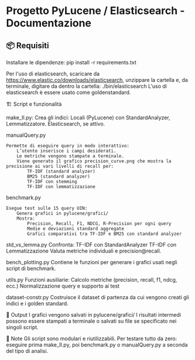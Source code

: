# Progetto PyLucene / Elasticsearch - Documentazione

## 📦 Requisiti

Installare le dipendenze:
pip install -r requirements.txt

Per l'uso di elasticsearch, scaricare da https://www.elastic.co/downloads/elasticsearch, unzippare la cartella e,
    da terminale, digitare da dentro la cartella: ./bin/elasticsearch
L'uso di elasticsearch è essere usato come goldenstandard. 

🏗️ Script e funzionalità

make_II.py:
    Crea gli indici:
        Locali (PyLucene) con StandardAnalyzer, Lemmatizzatore.
        Elasticsearch, se attivo.

manualQuery.py

    Permette di eseguire query in modo interattivo:
        L’utente inserisce i campi desiderati.
        Le metriche vengono stampate a terminale.
        Viene generato il grafico precision_curve.png che mostra la precisione ai vari livelli di recall per:
            TF-IDF (standard analyzer)
            BM25 (standard analyzer)
            TF-IDF con stemming
            TF-IDF con lemmatizzazione

benchmark.py

    Esegue test sulle 15 query UIN:
        Genera grafici in pylucene/grafici/
        Mostra:
            Precision, Recall, F1, NDCG, R-Precision per ogni query
            Medie e deviazioni standard aggregate
            Grafici comparativi tra TF-IDF e BM25 con standard analyzer

std_vs_lemma.py
    Confronta:
        TF-IDF con StandardAnalyzer
        TF-IDF con Lemmatizzazione
        Valuta metriche individuali e precision@recall.

bench_plotting.py
    Contiene le funzioni per generare i grafici usati negli script di benchmark.

utils.py
    Funzioni ausiliarie:
        Calcolo metriche (precision, recall, f1, ndcg, ecc.)
        Normalizzazione query e supporto ai test

dataset-constr.py
    Costruisce il dataset di partenza da cui vengono creati gli indici e i golden standard.

📂 Output
    I grafici vengono salvati in pylucene/grafici/
    I risultati intermedi possono essere stampati a terminale o salvati su file se specificato nei singoli script.

🔧 Note
    Gli script sono modulari e riutilizzabili.
    Per testare tutto da zero: eseguire prima make_II.py, poi benchmark.py o manualQuery.py a seconda del tipo di analisi.